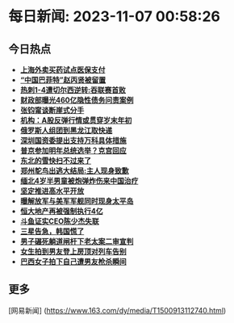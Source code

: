 
# 每日新闻: 2023-11-07 00:58:26
## 今日热点

- **[上海外卖买药试点医保支付](https://www.163.com/search?keyword=%E4%B8%8A%E6%B5%B7%E5%A4%96%E5%8D%96%E4%B9%B0%E8%8D%AF%E8%AF%95%E7%82%B9%E5%8C%BB%E4%BF%9D%E6%94%AF%E4%BB%98)**
- **[“中国巴菲特”赵丙贤被留置](https://www.163.com/search?keyword=%E2%80%9C%E4%B8%AD%E5%9B%BD%E5%B7%B4%E8%8F%B2%E7%89%B9%E2%80%9D%E8%B5%B5%E4%B8%99%E8%B4%A4%E8%A2%AB%E7%95%99%E7%BD%AE)**
- **[热刺1-4遭切尔西逆转:吞联赛首败](https://www.163.com/search?keyword=%E7%83%AD%E5%88%BA1-4%E9%81%AD%E5%88%87%E5%B0%94%E8%A5%BF%E9%80%86%E8%BD%AC+%E5%90%9E%E8%81%94%E8%B5%9B%E9%A6%96%E8%B4%A5)**
- **[财政部曝光460亿隐性债务问责案例](https://www.163.com/search?keyword=%E8%B4%A2%E6%94%BF%E9%83%A8%E6%9B%9D%E5%85%89460%E4%BA%BF%E9%9A%90%E6%80%A7%E5%80%BA%E5%8A%A1%E9%97%AE%E8%B4%A3%E6%A1%88%E4%BE%8B)**
- **[张钧甯谈断崖式分手](https://www.163.com/search?keyword=%E5%BC%A0%E9%92%A7%E7%94%AF%E8%B0%88%E6%96%AD%E5%B4%96%E5%BC%8F%E5%88%86%E6%89%8B)**
- **[机构：A股反弹行情或贯穿岁末年初](https://www.163.com/search?keyword=%E6%9C%BA%E6%9E%84%EF%BC%9AA%E8%82%A1%E5%8F%8D%E5%BC%B9%E8%A1%8C%E6%83%85%E6%88%96%E8%B4%AF%E7%A9%BF%E5%B2%81%E6%9C%AB%E5%B9%B4%E5%88%9D)**
- **[俄罗斯人组团到黑龙江取快递](https://www.163.com/search?keyword=%E4%BF%84%E7%BD%97%E6%96%AF%E4%BA%BA%E7%BB%84%E5%9B%A2%E5%88%B0%E9%BB%91%E9%BE%99%E6%B1%9F%E5%8F%96%E5%BF%AB%E9%80%92)**
- **[深圳国资委提出支持万科具体措施](https://www.163.com/search?keyword=%E6%B7%B1%E5%9C%B3%E5%9B%BD%E8%B5%84%E5%A7%94%E6%8F%90%E5%87%BA%E6%94%AF%E6%8C%81%E4%B8%87%E7%A7%91%E5%85%B7%E4%BD%93%E6%8E%AA%E6%96%BD)**
- **[普京参加明年总统选举？克宫回应](https://www.163.com/search?keyword=%E6%99%AE%E4%BA%AC%E5%8F%82%E5%8A%A0%E6%98%8E%E5%B9%B4%E6%80%BB%E7%BB%9F%E9%80%89%E4%B8%BE%EF%BC%9F%E5%85%8B%E5%AE%AB%E5%9B%9E%E5%BA%94)**
- **[东北的雪快扫不过来了](https://www.163.com/search?keyword=%E4%B8%9C%E5%8C%97%E7%9A%84%E9%9B%AA%E5%BF%AB%E6%89%AB%E4%B8%8D%E8%BF%87%E6%9D%A5%E4%BA%86)**
- **[郑州鸵鸟出逃大结局:主人现身致歉](https://www.163.com/search?keyword=%E9%83%91%E5%B7%9E%E9%B8%B5%E9%B8%9F%E5%87%BA%E9%80%83%E5%A4%A7%E7%BB%93%E5%B1%80+%E4%B8%BB%E4%BA%BA%E7%8E%B0%E8%BA%AB%E8%87%B4%E6%AD%89)**
- **[缅北4岁半男童被炮弹炸伤来中国治疗](https://www.163.com/search?keyword=%E7%BC%85%E5%8C%974%E5%B2%81%E5%8D%8A%E7%94%B7%E7%AB%A5%E8%A2%AB%E7%82%AE%E5%BC%B9%E7%82%B8%E4%BC%A4%E6%9D%A5%E4%B8%AD%E5%9B%BD%E6%B2%BB%E7%96%97)**
- **[坚定推进高水平开放](https://www.163.com/search?keyword=%E5%9D%9A%E5%AE%9A%E6%8E%A8%E8%BF%9B%E9%AB%98%E6%B0%B4%E5%B9%B3%E5%BC%80%E6%94%BE)**
- **[曝解放军与美军军舰同时现身太平岛](https://www.163.com/search?keyword=%E6%9B%9D%E8%A7%A3%E6%94%BE%E5%86%9B%E4%B8%8E%E7%BE%8E%E5%86%9B%E5%86%9B%E8%88%B0%E5%90%8C%E6%97%B6%E7%8E%B0%E8%BA%AB%E5%A4%AA%E5%B9%B3%E5%B2%9B)**
- **[恒大地产再被强制执行4亿](https://www.163.com/search?keyword=%E6%81%92%E5%A4%A7%E5%9C%B0%E4%BA%A7%E5%86%8D%E8%A2%AB%E5%BC%BA%E5%88%B6%E6%89%A7%E8%A1%8C4%E4%BA%BF)**
- **[斗鱼证实CEO陈少杰失联](https://www.163.com/search?keyword=%E6%96%97%E9%B1%BC%E8%AF%81%E5%AE%9ECEO%E9%99%88%E5%B0%91%E6%9D%B0%E5%A4%B1%E8%81%94)**
- **[三星告急，韩国慌了](https://www.163.com/search?keyword=%E4%B8%89%E6%98%9F%E5%91%8A%E6%80%A5%EF%BC%8C%E9%9F%A9%E5%9B%BD%E6%85%8C%E4%BA%86)**
- **[男子碾死躺道闸杆下老太案二审宣判](https://www.163.com/search?keyword=%E7%94%B7%E5%AD%90%E7%A2%BE%E6%AD%BB%E8%BA%BA%E9%81%93%E9%97%B8%E6%9D%86%E4%B8%8B%E8%80%81%E5%A4%AA%E6%A1%88%E4%BA%8C%E5%AE%A1%E5%AE%A3%E5%88%A4)**
- **[女生拍到男友登上房顶对列车告别](https://www.163.com/search?keyword=%E5%A5%B3%E7%94%9F%E6%8B%8D%E5%88%B0%E7%94%B7%E5%8F%8B%E7%99%BB%E4%B8%8A%E6%88%BF%E9%A1%B6%E5%AF%B9%E5%88%97%E8%BD%A6%E5%91%8A%E5%88%AB)**
- **[巴西女子拍下自己遭男友枪杀瞬间](https://www.163.com/search?keyword=%E5%B7%B4%E8%A5%BF%E5%A5%B3%E5%AD%90%E6%8B%8D%E4%B8%8B%E8%87%AA%E5%B7%B1%E9%81%AD%E7%94%B7%E5%8F%8B%E6%9E%AA%E6%9D%80%E7%9E%AC%E9%97%B4)**

## 更多
[网易新闻] (https://www.163.com/dy/media/T1500913112740.html)
